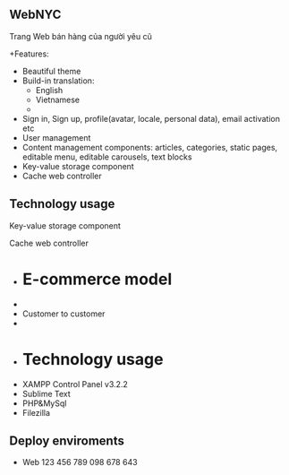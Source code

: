 ## WebNYC
 Trang Web bán hàng của người yêu cũ
 
+Features:
+  Beautiful theme
+  Build-in translation:
    <ul>
    <li>English</li>
    <li>Vietnamese<li>
    </ul>
+  Sign in, Sign up, profile(avatar, locale, personal data), email activation etc
+  User management
+  Content management components: articles, categories, static pages, editable menu, editable carousels, text blocks
+  Key-value storage component
+  Cache web controller
## Technology usage
 Key-value storage component
   
   Cache web controller 
+  # E-commerce model
+  
+  Customer to customer
+  
+  # Technology usage
+   XAMPP Control Panel v3.2.2
+   Sublime Text
+   PHP&MySql
+   Filezilla
## Deploy enviroments
    
-   Web
123
456
789
098
678
643
